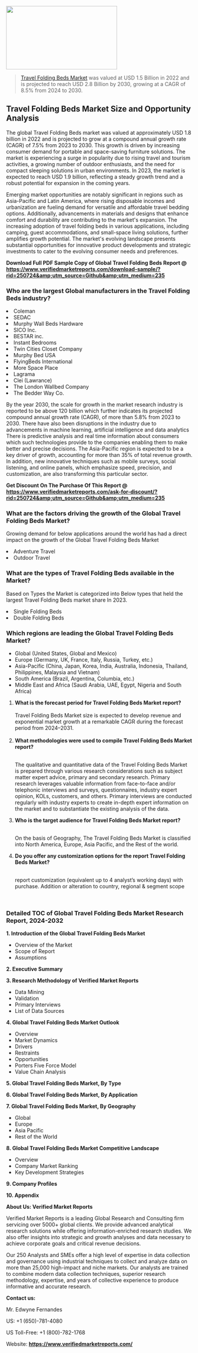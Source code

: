 <img src="https://ffe5etoiles.com/wp-content/uploads/2024/12/MST1-300x171.png" alt="" width="300" height="171" class="alignnone size-medium wp-image-20088" /><blockquote><p><p><a href="https://www.verifiedmarketreports.com/download-sample/?rid=250724&utm_source=Github&utm_medium=235" target="_blank">Travel Folding Beds Market</a> was valued at USD 1.5 Billion in 2022 and is projected to reach USD 2.8 Billion by 2030, growing at a CAGR of 8.5% from 2024 to 2030.</p></blockquote><p><h2>Travel Folding Beds Market Size and Opportunity Analysis</h2><p>The global Travel Folding Beds market was valued at approximately USD 1.8 billion in 2022 and is projected to grow at a compound annual growth rate (CAGR) of 7.5% from 2023 to 2030. This growth is driven by increasing consumer demand for portable and space-saving furniture solutions. The market is experiencing a surge in popularity due to rising travel and tourism activities, a growing number of outdoor enthusiasts, and the need for compact sleeping solutions in urban environments. In 2023, the market is expected to reach USD 1.9 billion, reflecting a steady growth trend and a robust potential for expansion in the coming years.</p><p>Emerging market opportunities are notably significant in regions such as Asia-Pacific and Latin America, where rising disposable incomes and urbanization are fueling demand for versatile and affordable travel bedding options. Additionally, advancements in materials and designs that enhance comfort and durability are contributing to the market's expansion. The increasing adoption of travel folding beds in various applications, including camping, guest accommodations, and small-space living solutions, further amplifies growth potential. The market's evolving landscape presents substantial opportunities for innovative product developments and strategic investments to cater to the evolving consumer needs and preferences.</p></p><p class=""><strong>Download Full PDF Sample Copy of Global Travel Folding Beds Report @ <a href="https://www.verifiedmarketreports.com/download-sample/?rid=250724&amp;utm_source=Github&amp;utm_medium=235" target="_blank">https://www.verifiedmarketreports.com/download-sample/?rid=250724&amp;utm_source=Github&amp;utm_medium=235</a></strong></p><h3 id="" class="">Who are the largest Global manufacturers in the Travel Folding Beds industry?</h3><p><li>Coleman</li><li> SEDAC</li><li> Murphy Wall Beds Hardware</li><li> SICO Inc.</li><li> BESTAR inc.</li><li> Instant Bedrooms</li><li> Twin Cities Closet Company</li><li> Murphy Bed USA</li><li> FlyingBeds International</li><li> More Space Place</li><li> Lagrama</li><li> Clei (Lawrance)</li><li> The London Wallbed Company</li><li> The Bedder Way Co.</li></p><div class=""><div class="" dir="" data-message-author-role="" data-message-id="" data-message-model-slug=""><div class=""><div class=""><div class=""><div class="" dir="" data-message-author-role="" data-message-id="" data-message-model-slug=""><div class=""><div class=""><p>By the year 2030, the scale for growth in the market research industry is reported to be above 120 billion which further indicates its projected compound annual growth rate (CAGR), of more than 5.8% from 2023 to 2030. There have also been disruptions in the industry due to advancements in machine learning, artificial intelligence and data analytics There is predictive analysis and real time information about consumers which such technologies provide to the companies enabling them to make better and precise decisions. The Asia-Pacific region is expected to be a key driver of growth, accounting for more than 35% of total revenue growth. In addition, new innovative techniques such as mobile surveys, social listening, and online panels, which emphasize speed, precision, and customization, are also transforming this particular sector.</p><p><strong>Get Discount On The Purchase Of This Report @&nbsp; <a href="https://www.verifiedmarketreports.com/ask-for-discount/?rid=250724&amp;utm_source=Github&amp;utm_medium=235" target="_blank">https://www.verifiedmarketreports.com/ask-for-discount/?rid=250724&amp;utm_source=Github&amp;utm_medium=235</a></strong></p></div></div></div></div></div></div></div></div><h3 id="" class="">What are the factors driving the growth of the Global Travel Folding Beds Market?</h3><p id="" class="">Growing demand for below applications around the world has had a direct impact on the growth of the Global Travel Folding Beds Market</p><p id="" class=""><li>Adventure Travel</li><li> Outdoor Travel</li></p><h3 id="" class="">What are the types of Travel Folding Beds available in the Market?</h3><p id="" class="">Based on Types the Market is categorized into Below types that held the largest Travel Folding Beds market share In 2023.</p><p id="" class=""><li>Single Folding Beds</li><li> Double Folding Beds</li></p><h3 id="" class="">Which regions are leading the Global Travel Folding Beds Market?</h3><ul><li>Global (United States, Global and Mexico)</li><li>Europe (Germany, UK, France, Italy, Russia, Turkey, etc.)</li><li>Asia-Pacific (China, Japan, Korea, India, Australia, Indonesia, Thailand, Philippines, Malaysia and Vietnam)</li><li>South America (Brazil, Argentina, Columbia, etc.)</li><li>Middle East and Africa (Saudi Arabia, UAE, Egypt, Nigeria and South Africa)</li></ul><p><ol><li><strong>What is the forecast period for Travel Folding Beds Market report?<br /></strong><br /><span data-sheets-root="1" data-sheets-value="{&quot;1&quot;:2,&quot;2&quot;:&quot;XXXX size is expected to develop revenue and exponential market growth at a remarkable CAGR during the forecast period from 2024&ndash;2030.&quot;}" data-sheets-userformat="{&quot;2&quot;:12674,&quot;4&quot;:{&quot;1&quot;:2,&quot;2&quot;:16776960},&quot;10&quot;:2,&quot;11&quot;:0,&quot;15&quot;:&quot;Arial&quot;,&quot;16&quot;:12}">Travel Folding Beds Market size is expected to develop revenue and exponential market growth at a remarkable CAGR during the forecast period from 2024&ndash;2031.</span><br /><br /></li><li><strong>What methodologies were used to compile Travel Folding Beds Market report?<br /><br /></strong><p>The qualitative and quantitative data of the&nbsp;Travel Folding Beds Market is prepared through various research considerations such as subject matter expert advice, primary and secondary research. Primary research leverages valuable information from face-to-face and/or telephonic interviews and surveys, questionnaires, industry expert opinion, KOLs, customers, and others. Primary interviews are conducted regularly with industry experts to create in-depth expert information on the market and to substantiate the existing analysis of the data.&nbsp;</p></li><li><strong>Who is the target audience for Travel Folding Beds Market report?<br /><br /></strong><p>On the basis of Geography, The&nbsp;Travel Folding Beds Market is classified into North America, Europe, Asia Pacific, and the Rest of the world.</p></li><li><strong>Do you offer any customization options for the report Travel Folding Beds Market?<br /><br /></strong><p>report customization (equivalent up to 4 analyst&rsquo;s working days) with purchase. Addition or alteration to country, regional &amp; segment scope</p><p>&nbsp;</p></li></ol></p><h3 id="" class="">Detailed TOC of Global Travel Folding Beds Market Research Report, 2024-2032</h3><p id="" class=""><strong>1. Introduction of the Global Travel Folding Beds Market</strong></p><ul><li>Overview of the Market</li><li>Scope of Report</li><li>Assumptions</li></ul><p id="" class=""><strong>2. Executive Summary</strong></p><p id="" class=""><strong>3. Research Methodology of&nbsp;Verified Market Reports</strong></p><ul><li>Data Mining</li><li>Validation</li><li>Primary Interviews</li><li>List of Data Sources</li></ul><p id="" class=""><strong>4. Global Travel Folding Beds Market Outlook</strong></p><ul><li>Overview</li><li>Market Dynamics</li><li>Drivers</li><li>Restraints</li><li>Opportunities</li><li>Porters Five Force Model</li><li>Value Chain Analysis</li></ul><p id="" class=""><strong>5. Global Travel Folding Beds Market, By&nbsp;Type</strong></p><p id="" class=""><strong>6. Global Travel Folding Beds Market, By Application</strong></p><p id="" class=""><strong>7. Global Travel Folding Beds Market, By Geography</strong></p><ul><li>Global</li><li>Europe</li><li>Asia Pacific</li><li>Rest of the World</li></ul><p id="" class=""><strong>8. Global Travel Folding Beds Market Competitive Landscape</strong></p><ul><li>Overview</li><li>Company Market Ranking</li><li>Key Development Strategies</li></ul><p id="" class=""><strong>9. Company Profiles</strong></p><p id="" class=""><strong>10. Appendix</strong></p><p id="" class=""><strong>About Us: Verified Market Reports</strong></p><p id="" class="">Verified Market Reports is a leading Global Research and Consulting firm servicing over 5000+ global clients. We provide advanced analytical research solutions while offering information-enriched research studies. We also offer insights into strategic and growth analyses and data necessary to achieve corporate goals and critical revenue decisions.</p><p id="" class="">Our 250 Analysts and SMEs offer a high level of expertise in data collection and governance using industrial techniques to collect and analyze data on more than 25,000 high-impact and niche markets. Our analysts are trained to combine modern data collection techniques, superior research methodology, expertise, and years of collective experience to produce informative and accurate research.</p><p id="" class=""><strong>Contact us:</strong></p><p id="" class="">Mr. Edwyne Fernandes</p><p id="" class="">US: +1 (650)-781-4080</p><p id="" class="">US Toll-Free: +1 (800)-782-1768</p><p id="" class="">Website: <a target="" data-test-app-aware-link=""><strong>https://www.verifiedmarketreports.com/</strong></a></p>
